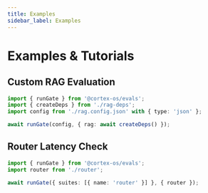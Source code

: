 ```yaml
---
title: Examples
sidebar_label: Examples
---
```


# Examples & Tutorials

## Custom RAG Evaluation

```ts
import { runGate } from '@cortex-os/evals';
import { createDeps } from './rag-deps';
import config from './rag.config.json' with { type: 'json' };

await runGate(config, { rag: await createDeps() });
```

## Router Latency Check

```ts
import { runGate } from '@cortex-os/evals';
import router from './router';

await runGate({ suites: [{ name: 'router' }] }, { router });
```
